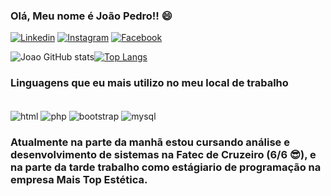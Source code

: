 ### Olá, Meu nome é João Pedro!! 😄

[![Linkedin](https://img.shields.io/badge/LinkedIn-0077B5?style=for-the-badge&logo=linkedin&logoColor=white)](https://www.linkedin.com/in/joao-pedro-6289bb216/)
[![Instagram](https://img.shields.io/badge/Instagram-E4405F?style=for-the-badge&logo=instagram&logoColor=white)](https://www.instagram.com/joao.pedro_1008/) 
[![Facebook](https://img.shields.io/badge/Facebook-1877F2?style=for-the-badge&logo=facebook&logoColor=white)](https://www.facebook.com/profile.php?id=100014950089236)

![Joao GitHub stats](https://github-readme-stats.vercel.app/api?username=RJpedro&show_icons=true&theme=synthwave)[![Top Langs](https://github-readme-stats.vercel.app/api/top-langs/?username=RJpedro&layout=compact)](https://github.com/anuraghazra/github-readme-stats)

### Linguagens que eu mais utilizo no meu local de trabalho

<div style="display: inline-block"><br/>
    <img align="center" alt="html" src="https://img.shields.io/badge/HTML-239120?style=for-the-badge&logo=html5&logoColor=white"/>
    <img align="center" alt="php" src="https://img.shields.io/badge/PHP-777BB4?style=for-the-badge&logo=php&logoColor=white"/>
    <img align="center" alt="bootstrap" src="https://img.shields.io/badge/Bootstrap-563D7C?style=for-the-badge&logo=bootstrap&logoColor=whitee"/>
    <img align="center" alt="mysql" src="https://img.shields.io/badge/MySQL-00000F?style=for-the-badge&logo=mysql&logoColor=white"/>
</div><br/>

### Atualmente na parte da manhã estou cursando análise e desenvolvimento de sistemas na Fatec de Cruzeiro (6/6 😎), e na parte da tarde trabalho como estágiario de programação na empresa Mais Top Estética.
